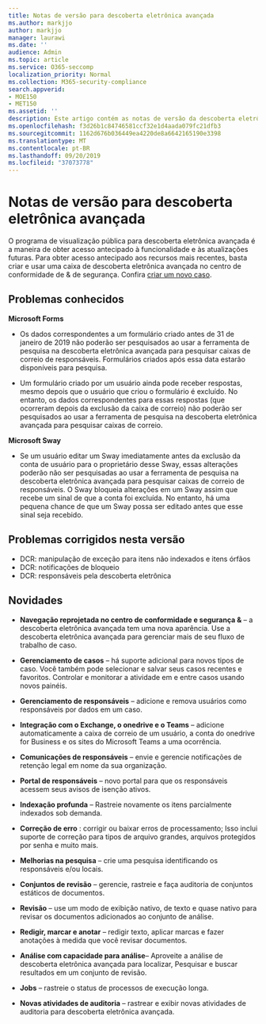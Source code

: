 ```yaml
---
title: Notas de versão para descoberta eletrônica avançada
ms.author: markjjo
author: markjjo
manager: laurawi
ms.date: ''
audience: Admin
ms.topic: article
ms.service: O365-seccomp
localization_priority: Normal
ms.collection: M365-security-compliance
search.appverid:
- MOE150
- MET150
ms.assetid: ''
description: Este artigo contém as notas de versão da descoberta eletrônica avançada.
ms.openlocfilehash: f3d26b1c84746581ccf32e1d4aada079fc21dfb3
ms.sourcegitcommit: 1162d676b036449ea4220de8a6642165190e3398
ms.translationtype: MT
ms.contentlocale: pt-BR
ms.lasthandoff: 09/20/2019
ms.locfileid: "37073778"
---
```

# <a name="release-notes-for-advanced-ediscovery"></a>Notas de versão para descoberta eletrônica avançada

O programa de visualização pública para descoberta eletrônica avançada é a maneira de obter acesso antecipado à funcionalidade e às atualizações futuras. Para obter acesso antecipado aos recursos mais recentes, basta criar e usar uma caixa de descoberta eletrônica avançada no centro de conformidade de & de segurança. Confira [criar um novo caso](create-new-ediscovery-case.md).

## <a name="known-issues"></a>Problemas conhecidos

**Microsoft Forms**

- Os dados correspondentes a um formulário criado antes de 31 de janeiro de 2019 não poderão ser pesquisados ao usar a ferramenta de pesquisa na descoberta eletrônica avançada para pesquisar caixas de correio de responsáveis. Formulários criados após essa data estarão disponíveis para pesquisa.

- Um formulário criado por um usuário ainda pode receber respostas, mesmo depois que o usuário que criou o formulário é excluído. No entanto, os dados correspondentes para essas respostas (que ocorreram depois da exclusão da caixa de correio) não poderão ser pesquisados ao usar a ferramenta de pesquisa na descoberta eletrônica avançada para pesquisar caixas de correio.
 
**Microsoft Sway**

- Se um usuário editar um Sway imediatamente antes da exclusão da conta de usuário para o proprietário desse Sway, essas alterações poderão não ser pesquisadas ao usar a ferramenta de pesquisa na descoberta eletrônica avançada para pesquisar caixas de correio de responsáveis. O Sway bloqueia alterações em um Sway assim que recebe um sinal de que a conta foi excluída. No entanto, há uma pequena chance de que um Sway possa ser editado antes que esse sinal seja recebido.

## <a name="issues-fixed-in-this-release"></a>Problemas corrigidos nesta versão

- DCR: manipulação de exceção para itens não indexados e itens órfãos
- DCR: notificações de bloqueio
- DCR: responsáveis pela descoberta eletrônica

## <a name="whats-new"></a>Novidades

- **Navegação reprojetada no centro de conformidade e segurança &** – a descoberta eletrônica avançada tem uma nova aparência. Use a descoberta eletrônica avançada para gerenciar mais de seu fluxo de trabalho de caso.

- **Gerenciamento de casos** – há suporte adicional para novos tipos de caso. Você também pode selecionar e salvar seus casos recentes e favoritos. Controlar e monitorar a atividade em e entre casos usando novos painéis.

- **Gerenciamento de responsáveis** – adicione e remova usuários como responsáveis por dados em um caso.

- **Integração com o Exchange, o onedrive e o Teams** – adicione automaticamente a caixa de correio de um usuário, a conta do onedrive for Business e os sites do Microsoft Teams a uma ocorrência. 

- **Comunicações de responsáveis** – envie e gerencie notificações de retenção legal em nome da sua organização.

- **Portal de responsáveis** – novo portal para que os responsáveis acessem seus avisos de isenção ativos.

- **Indexação profunda** – Rastreie novamente os itens parcialmente indexados sob demanda.

- **Correção de erro** : corrigir ou baixar erros de processamento; Isso inclui suporte de correção para tipos de arquivo grandes, arquivos protegidos por senha e muito mais. 

- **Melhorias na pesquisa** – crie uma pesquisa identificando os responsáveis e/ou locais.

- **Conjuntos de revisão** – gerencie, rastreie e faça auditoria de conjuntos estáticos de documentos.

- **Revisão** – use um modo de exibição nativo, de texto e quase nativo para revisar os documentos adicionados ao conjunto de análise.

- **Redigir, marcar e anotar** – redigir texto, aplicar marcas e fazer anotações à medida que você revisar documentos.
  
- **Análise com capacidade para análise**– Aproveite a análise de descoberta eletrônica avançada para localizar, Pesquisar e buscar resultados em um conjunto de revisão.

- **Jobs** – rastreie o status de processos de execução longa.

- **Novas atividades de auditoria** – rastrear e exibir novas atividades de auditoria para descoberta eletrônica avançada.

